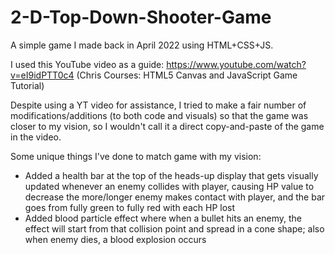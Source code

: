# 2-D-Top-Down-Shooter-Game

A simple game I made back in April 2022 using HTML+CSS+JS.

I used this YouTube video as a guide: https://www.youtube.com/watch?v=eI9idPTT0c4 (Chris Courses: HTML5 Canvas and JavaScript Game Tutorial)

Despite using a YT video for assistance, I tried to make a fair number of modifications/additions (to both code and visuals) so that the game was closer to my vision, so I wouldn't call it a direct copy-and-paste of the game in the video.

Some unique things I've done to match game with my vision:
- Added a health bar at the top of the heads-up display that gets visually updated whenever an enemy collides with player, causing HP value to decrease the more/longer enemy makes contact with player, and the bar goes from fully green to fully red with each HP lost
- Added blood particle effect where when a bullet hits an enemy, the effect will start from that collision point and spread in a cone shape; also when enemy dies, a blood explosion occurs
